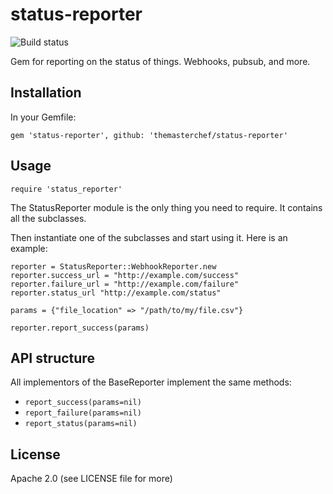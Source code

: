 # status-reporter

![Build status](https://travis-ci.org/themasterchef/status-reporter.svg?branch=master)

Gem for reporting on the status of things. Webhooks, pubsub, and more.

## Installation

In your Gemfile:

    gem 'status-reporter', github: 'themasterchef/status-reporter'

## Usage


    require 'status_reporter'

The StatusReporter module is the only thing you need to require. It contains all the subclasses.

Then instantiate one of the subclasses and start using it. Here is an example:

    reporter = StatusReporter::WebhookReporter.new
    reporter.success_url = "http://example.com/success"
    reporter.failure_url = "http://example.com/failure"
    reporter.status_url "http://example.com/status"
  
    params = {"file_location" => "/path/to/my/file.csv"}
  
    reporter.report_success(params)

## API structure

All implementors of the BaseReporter implement the same methods:

- `report_success(params=nil)`
- `report_failure(params=nil)`
- `report_status(params=nil)`

## License

Apache 2.0 (see LICENSE file for more)